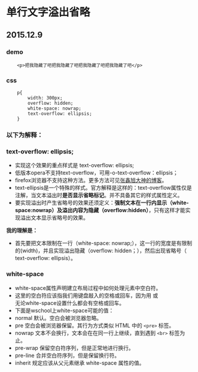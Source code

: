 # 单行文字溢出省略
## 2015.12.9
### demo
		<p>把我隐藏了吧把我隐藏了吧把我隐藏了吧把我隐藏了吧</p>
### css

		p{
			width: 300px;
			overflow: hidden;
			white-space: nowrap;
			text-overflow: ellipsis;
		}
### 以下为解释：
### text-overflow: ellipsis; 
- 实现这个效果的重点样式是  text-overflow: ellipsis; 
- 低版本opera不支持text-overflow，可用-o-text-overflow：ellipsis；
- firefox浏览器不支持这种方法。更多方法可见[张鑫旭大神的博客](http://www.zhangxinxu.com/wordpress/2009/09/%E5%85%B3%E4%BA%8E%E6%96%87%E5%AD%97%E5%86%85%E5%AE%B9%E6%BA%A2%E5%87%BA%E7%94%A8%E7%82%B9%E7%82%B9%E7%82%B9-%E7%9C%81%E7%95%A5%E5%8F%B7%E8%A1%A8%E7%A4%BA/)。
- text-ellipsis是一个特殊的样式。官方解释是这样的：text-overflow属性仅是注解，当文本溢出时**是否显示省略标记**。并不具备其它的样式属性定义。
- 要实现溢出时产生省略号的效果还须定义：**强制文本在一行内显示（white-space:nowrap）及溢出内容为隐藏（overflow:hidden）**，只有这样才能实现溢出文本显示省略号的效果。

**我的理解是：**
- 首先要把文本限制在一行（white-space: nowrap;），这一行的宽度是有限制的(width)，并且实现溢出隐藏（overflow: hidden；），然后出现省略号（ text-overflow: ellipsis）。

### white-space
- white-space属性声明建立布局过程中如何处理元素中空白符。
- 这里的空白符应该指我们用键盘敲入的空格或回车，因为用 或<br>无论white-space设置什么都会有空格或回车。
- 下面是wschool上white-space可能的值：
 - normal 默认。空白会被浏览器忽略。
 - pre 空白会被浏览器保留。其行为方式类似 HTML 中的 `<pre>` 标签。
 - nowrap 文本不会换行，文本会在在同一行上继续，直到遇到 `<br>` 标签为止。
 - pre-wrap 保留空白符序列，但是正常地进行换行。
 - pre-line 合并空白符序列，但是保留换行符。
 - inherit 规定应该从父元素继承 white-space 属性的值。